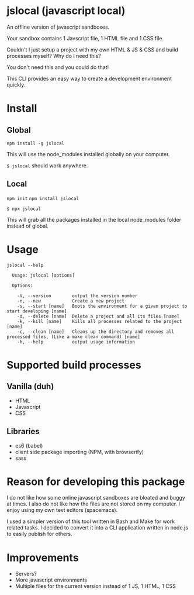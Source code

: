 # jslocal (javascript local)

An offline version of javascript sandboxes.

Your sandbox contains 1 Javscript file, 1 HTML file and 1 CSS file.

Couldn't I just setup a project with my own HTML & JS & CSS and build processes myself? Why do I need this?

You don't need this and you could do that!

This CLI provides an easy way to create a development environment quickly. 

# Install

## Global 

`npm install -g jslocal`

This will use the node_modules installed globally on your computer.

`$ jslocal` should work anywhere.

## Local

`npm init`
`npm install jslocal`

`$ npx jslocal` 

This will grab all the packages installed in the local node_modules folder instead of global.

# Usage
```
jslocal --help

  Usage: jslocal [options]

  Options:

    -V, --version        output the version number
    -n, --new            Create a new project
    -s, --start [name]   Boots the environment for a given project to start developing [name]
    -d, --delete [name]  Delete a project and all its files [name]
    -k, --kill [name]    Kills all processes related to the project [name]
    -c, --clean [name]   Cleans up the directory and removes all processed files, (Like a make clean command) [name]
    -h, --help           output usage information
```

# Supported build processes

## Vanilla (duh)

- HTML
- Javascript
- CSS

## Libraries

- es6 (babel)
- client side package importing (NPM, with browserify)
- sass

# Reason for developing this package

I do not like how some online javascript sandboxes are bloated and buggy at times. I also do not like how the files are not stored on my computer. I enjoy using my own text editors (spacemacs).

I used a simpler version of this tool written in Bash and Make for work related tasks. I decided to convert it into a CLI application written in node.js to easily publish for others. 

# Improvements

- Servers?
- More javascript environments
- Multiple files for the current version instead of 1 JS, 1 HTML, 1 CSS
